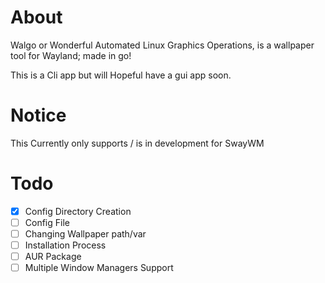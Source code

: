 # About

Walgo or Wonderful Automated Linux Graphics Operations, 
is a wallpaper tool for Wayland; made in go!

This is a Cli app but will Hopeful have a gui app soon.


# Notice

This Currently only supports / is in development for SwayWM

# Todo

- [x] Config Directory Creation
- [ ] Config File
- [ ] Changing Wallpaper path/var
- [ ] Installation Process
- [ ] AUR Package
- [ ] Multiple Window Managers Support
